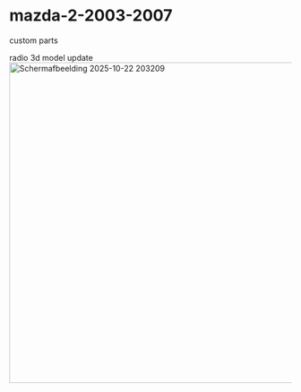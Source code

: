 # mazda-2-2003-2007
custom parts

radio 3d model update
<img width="792" height="573" alt="Schermafbeelding 2025-10-22 203209" src="https://github.com/user-attachments/assets/89718e33-8abf-41d1-a52b-72fcb1f6d833" />

